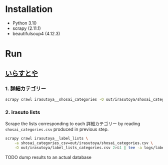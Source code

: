 # Installation
- Python 3.10
- scrapy (2.11.1)
- beautifulsoup4 (4.12.3)

# Run

## [いらすとや](https://www.irasutoya.com/)
### 1. 詳細カテゴリー
```sh
scrapy crawl irasutoya__shosai_categories -O out/irasutoya/shosai_categories.csv
```

### 2. irasuto lists
Scrape the lists corresponding to each 詳細カテゴリー by reading `shosai_categories.csv` produced in previous step.
```sh
scrapy crawl irasutoya__label_lists \
    -a shosai_categories_csv=out/irasutoya/shosai_categories.csv \
    -O out/irasutoya/label_lists_categories.csv 2>&1 | tee -a logs/label_lists.txt
```
TODO dump results to an actual database

